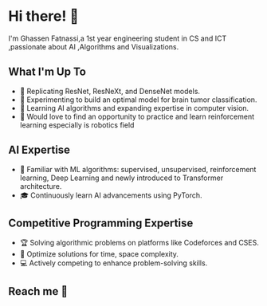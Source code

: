 # Hi there! 👋

I'm Ghassen Fatnassi,a 1st year engineering student in CS and ICT ,passionate about AI ,Algorithms and Visualizations.

## What I'm Up To

- 🔭 Replicating ResNet, ResNeXt, and DenseNet models.
- 🔭 Experimenting to build an optimal model for brain tumor classification.
- 🌱 Learning AI algorithms and expanding expertise in computer vision.
- 🌟 Would love to find an opportunity to practice and learn reinforcement learning especially is robotics field


## AI Expertise

- 🤖 Familiar with ML algorithms: supervised, unsupervised, reinforcement learning, Deep Learning and newly introduced to Transformer architecture.
- 🎓 Continuously learn AI advancements using PyTorch.

## Competitive Programming Expertise

- 🏆 Solving algorithmic problems on platforms like Codeforces and CSES.
- 🌟 Optimize solutions for time, space complexity.
- 💻 Actively competing to enhance problem-solving skills.


## Reach me 👋

